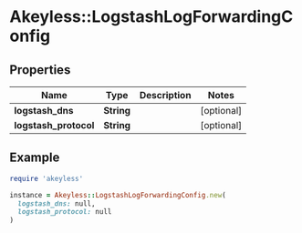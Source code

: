 # Akeyless::LogstashLogForwardingConfig

## Properties

| Name | Type | Description | Notes |
| ---- | ---- | ----------- | ----- |
| **logstash_dns** | **String** |  | [optional] |
| **logstash_protocol** | **String** |  | [optional] |

## Example

```ruby
require 'akeyless'

instance = Akeyless::LogstashLogForwardingConfig.new(
  logstash_dns: null,
  logstash_protocol: null
)
```


